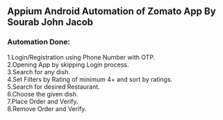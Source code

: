 ## Appium Android Automation of Zomato App By Sourab John Jacob</Br>
### Automation Done:</Br>
1.Login/Registration using Phone Number with OTP.</Br>
2.Opening App by skipping Login process.</Br>
3.Search for any dish.</Br>
4.Set Filters by Rating of minimum 4+ and sort by ratings.</Br>
5.Search for desired Restaurant.</Br>
6.Choose the given dish.</Br>
7.Place Order and Verify.</Br>
8.Remove Order and Verify.</Br>
